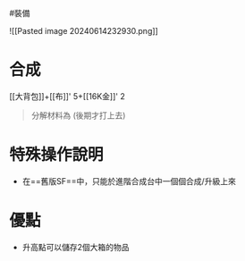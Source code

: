 #裝備 

![[Pasted image 20240614232930.png]]
# 合成
[[大背包]]+[[布]]' 5+[[16K金]]' 2
> 分解材料為
	(後期才打上去)
# 特殊操作說明
- 在==舊版SF==中，只能於進階合成台中一個個合成/升級上來
# 優點
- 升高點可以儲存2個大箱的物品